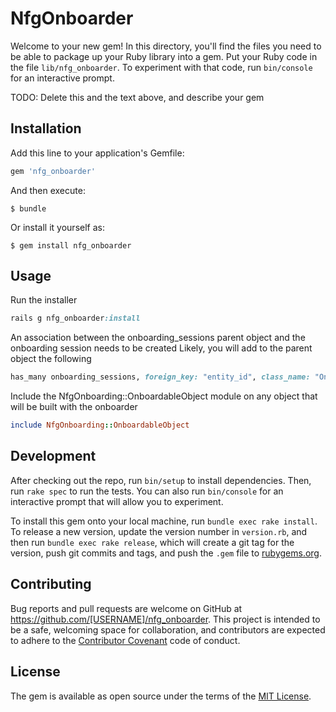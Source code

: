 # NfgOnboarder

Welcome to your new gem! In this directory, you'll find the files you need to be able to package up your Ruby library into a gem. Put your Ruby code in the file `lib/nfg_onboarder`. To experiment with that code, run `bin/console` for an interactive prompt.

TODO: Delete this and the text above, and describe your gem

## Installation

Add this line to your application's Gemfile:

```ruby
gem 'nfg_onboarder'
```

And then execute:

    $ bundle

Or install it yourself as:

    $ gem install nfg_onboarder

## Usage

Run the installer
```ruby
rails g nfg_onboarder:install
```

An association between the onboarding_sessions parent object and the onboarding session needs to be created
Likely, you will add to the parent object the following

```ruby
has_many onboarding_sessions, foreign_key: "entity_id", class_name: "Onboarding::Session"
```

Include the NfgOnboarding::OnboardableObject module on any object that will be built with the onboarder
```ruby
include NfgOnboarding::OnboardableObject
```

## Development

After checking out the repo, run `bin/setup` to install dependencies. Then, run `rake spec` to run the tests. You can also run `bin/console` for an interactive prompt that will allow you to experiment.

To install this gem onto your local machine, run `bundle exec rake install`. To release a new version, update the version number in `version.rb`, and then run `bundle exec rake release`, which will create a git tag for the version, push git commits and tags, and push the `.gem` file to [rubygems.org](https://rubygems.org).

## Contributing

Bug reports and pull requests are welcome on GitHub at https://github.com/[USERNAME]/nfg_onboarder. This project is intended to be a safe, welcoming space for collaboration, and contributors are expected to adhere to the [Contributor Covenant](http://contributor-covenant.org) code of conduct.


## License

The gem is available as open source under the terms of the [MIT License](http://opensource.org/licenses/MIT).

